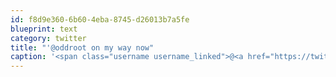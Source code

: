 ```yaml
---
id: f8d9e360-6b60-4eba-8745-d26013b7a5fe
blueprint: text
category: twitter
title: "'@oddroot on my way now"
caption: '<span class="username username_linked">@<a href="https://twitter.com/oddroot" title="Ian C">oddroot</a></span> on my way now'
---
```

